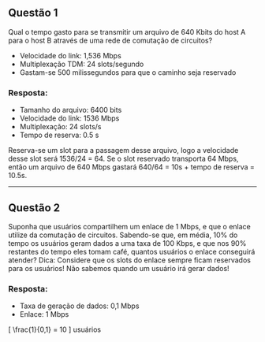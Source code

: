 ## Questão 1

Qual o tempo gasto para se transmitir um arquivo de 640 Kbits do host A para o host B através de uma rede de comutação de circuitos?
- Velocidade do link: 1,536 Mbps
- Multiplexação TDM: 24 slots/segundo
- Gastam-se 500 milissegundos para que o caminho seja reservado

### Resposta:

- Tamanho do arquivo: 6400 bits
- Velocidade do link: 1536 Mbps
- Multiplexação: 24 slots/s
- Tempo de reserva: 0.5 s

Reserva-se um slot para a passagem desse arquivo, logo a velocidade desse slot será 1536/24 = 64.
Se o slot reservado transporta 64 Mbps, então um arquivo de 640 Mbps gastará 640/64 = 10s + tempo de reserva = 10.5s.

---

## Questão 2

Suponha que usuários compartilhem um enlace de 1 Mbps, e que o enlace utilize da comutação de circuitos. Sabendo-se que, em média, 10% do tempo os usuários geram dados a uma taxa de 100 Kbps, e que nos 90% restantes do tempo eles tomam café, quantos usuários o enlace conseguirá atender? Dica: Considere que os slots do enlace sempre ficam reservados para os usuários! Não sabemos quando um usuário irá gerar dados!

### Resposta:

- Taxa de geração de dados: 0,1 Mbps
- Enlace: 1 Mbps

\[ \frac{1}{0,1} = 10 \] usuários
